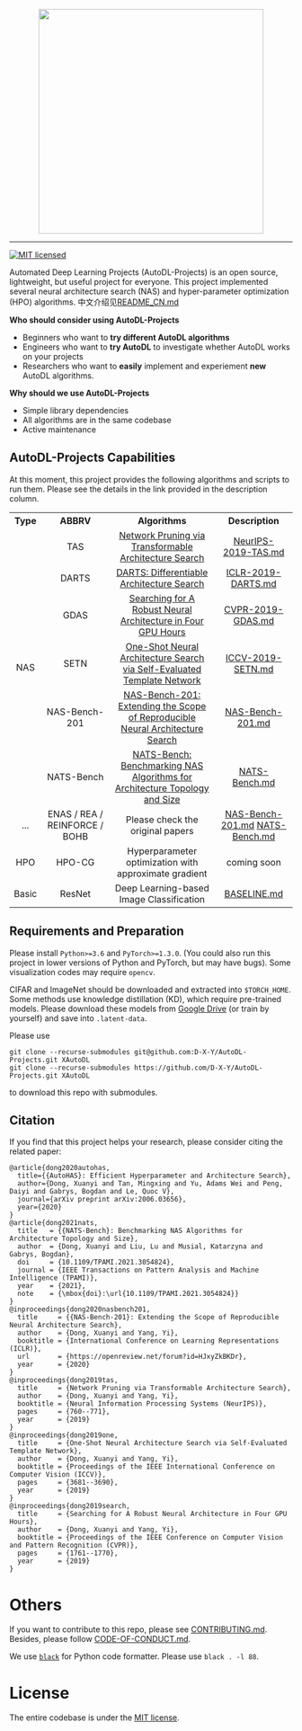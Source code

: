 <p align="center">
<img src="https://xuanyidong.com/resources/images/AutoDL-log.png" width="400"/>
</p>

---------
[![MIT licensed](https://img.shields.io/badge/license-MIT-brightgreen.svg)](LICENSE.md)

Automated Deep Learning Projects (AutoDL-Projects) is an open source, lightweight, but useful project for everyone.
This project implemented several neural architecture search (NAS) and hyper-parameter optimization (HPO) algorithms.
中文介绍见[README_CN.md](https://github.com/D-X-Y/AutoDL-Projects/tree/main/docs/README_CN.md)

**Who should consider using AutoDL-Projects**

- Beginners who want to **try different AutoDL algorithms**
- Engineers who want to **try AutoDL** to investigate whether AutoDL works on your projects
- Researchers who want to **easily** implement and experiement **new** AutoDL algorithms.

**Why should we use AutoDL-Projects**
- Simple library dependencies
- All algorithms are in the same codebase
- Active maintenance

## AutoDL-Projects Capabilities

At this moment, this project provides the following algorithms and scripts to run them. Please see the details in the link provided in the description column.

<table>
 <tbody>
    <tr align="center" valign="bottom">
      <th>Type</th>
      <th>ABBRV</th>
      <th>Algorithms</th>
      <th>Description</th>
    </tr>
    <tr> <!-- (1-st row) -->
    <td rowspan="6" align="center" valign="middle" halign="middle"> NAS </td>
    <td align="center" valign="middle"> TAS </td>
    <td align="center" valign="middle"> <a href="https://arxiv.org/abs/1905.09717">Network Pruning via Transformable Architecture Search</a> </td>
    <td align="center" valign="middle"> <a href="https://github.com/D-X-Y/AutoDL-Projects/tree/main/docs/NeurIPS-2019-TAS.md">NeurIPS-2019-TAS.md</a> </td>
    </tr>
    <tr> <!-- (2-nd row) -->
    <td align="center" valign="middle"> DARTS </td>
    <td align="center" valign="middle"> <a href="https://arxiv.org/abs/1806.09055">DARTS: Differentiable Architecture Search</a> </td>
    <td align="center" valign="middle"> <a href="https://github.com/D-X-Y/AutoDL-Projects/tree/main/docs/ICLR-2019-DARTS.md">ICLR-2019-DARTS.md</a> </td>
    </tr>
    <tr> <!-- (3-nd row) -->
    <td align="center" valign="middle"> GDAS </td>
    <td align="center" valign="middle"> <a href="https://arxiv.org/abs/1910.04465">Searching for A Robust Neural Architecture in Four GPU Hours</a> </td>
    <td align="center" valign="middle"> <a href="https://github.com/D-X-Y/AutoDL-Projects/tree/main/docs/CVPR-2019-GDAS.md">CVPR-2019-GDAS.md</a> </td>
    </tr>
    <tr> <!-- (4-rd row) -->
    <td align="center" valign="middle"> SETN </td>
    <td align="center" valign="middle"> <a href="https://arxiv.org/abs/1910.05733">One-Shot Neural Architecture Search via Self-Evaluated Template Network</a> </td>
    <td align="center" valign="middle"> <a href="https://github.com/D-X-Y/AutoDL-Projects/tree/main/docs/ICCV-2019-SETN.md">ICCV-2019-SETN.md</a> </td>
    </tr>
    <tr> <!-- (5-th row) -->
    <td align="center" valign="middle"> NAS-Bench-201 </td>
    <td align="center" valign="middle"> <a href="https://openreview.net/forum?id=HJxyZkBKDr"> NAS-Bench-201: Extending the Scope of Reproducible Neural Architecture Search</a> </td>
    <td align="center" valign="middle"> <a href="https://github.com/D-X-Y/AutoDL-Projects/tree/main/docs/NAS-Bench-201.md">NAS-Bench-201.md</a> </td>
    </tr>
    <tr> <!-- (6-th row) -->
    <td align="center" valign="middle"> NATS-Bench </td>
    <td align="center" valign="middle"> <a href="https://xuanyidong.com/assets/projects/NATS-Bench"> NATS-Bench: Benchmarking NAS Algorithms for Architecture Topology and Size</a> </td>
    <td align="center" valign="middle"> <a href="https://github.com/D-X-Y/AutoDL-Projects/tree/main/docs/NATS-Bench.md">NATS-Bench.md</a> </td>
    </tr>
    <tr> <!-- (7-th row) -->
    <td align="center" valign="middle"> ... </td>
    <td align="center" valign="middle"> ENAS / REA / REINFORCE / BOHB </td>
    <td align="center" valign="middle"> Please check the original papers </td>
    <td align="center" valign="middle"> <a href="https://github.com/D-X-Y/AutoDL-Projects/tree/main/docs/NAS-Bench-201.md">NAS-Bench-201.md</a>  <a href="https://github.com/D-X-Y/AutoDL-Projects/tree/main/docs/NATS-Bench.md">NATS-Bench.md</a> </td>
    </tr>
    <tr> <!-- (start second block) -->
    <td rowspan="1" align="center" valign="middle" halign="middle"> HPO </td>
    <td align="center" valign="middle"> HPO-CG </td>
    <td align="center" valign="middle"> Hyperparameter optimization with approximate gradient </td>
    <td align="center" valign="middle"> coming soon </a> </td>
    </tr>
    <tr> <!-- (start third block) -->
    <td rowspan="1" align="center" valign="middle" halign="middle"> Basic </td>
    <td align="center" valign="middle"> ResNet </td>
    <td align="center" valign="middle"> Deep Learning-based Image Classification </td>
    <td align="center" valign="middle"> <a href="https://github.com/D-X-Y/AutoDL-Projects/tree/main/docs/BASELINE.md">BASELINE.md</a> </a> </td>
    </tr>
 </tbody>
</table>



## Requirements and Preparation

Please install `Python>=3.6` and `PyTorch>=1.3.0`. (You could also run this project in lower versions of Python and PyTorch, but may have bugs).
Some visualization codes may require `opencv`.

CIFAR and ImageNet should be downloaded and extracted into `$TORCH_HOME`.
Some methods use knowledge distillation (KD), which require pre-trained models. Please download these models from [Google Drive](https://drive.google.com/open?id=1ANmiYEGX-IQZTfH8w0aSpj-Wypg-0DR-) (or train by yourself) and save into `.latent-data`.

Please use
```
git clone --recurse-submodules git@github.com:D-X-Y/AutoDL-Projects.git XAutoDL
git clone --recurse-submodules https://github.com/D-X-Y/AutoDL-Projects.git XAutoDL
```
to download this repo with submodules.

## Citation

If you find that this project helps your research, please consider citing the related paper:
```
@article{dong2020autohas,
  title={{AutoHAS}: Efficient Hyperparameter and Architecture Search},
  author={Dong, Xuanyi and Tan, Mingxing and Yu, Adams Wei and Peng, Daiyi and Gabrys, Bogdan and Le, Quoc V},
  journal={arXiv preprint arXiv:2006.03656},
  year={2020}
}
@article{dong2021nats,
  title   = {{NATS-Bench}: Benchmarking NAS Algorithms for Architecture Topology and Size},
  author  = {Dong, Xuanyi and Liu, Lu and Musial, Katarzyna and Gabrys, Bogdan},
  doi     = {10.1109/TPAMI.2021.3054824},
  journal = {IEEE Transactions on Pattern Analysis and Machine Intelligence (TPAMI)},
  year    = {2021},
  note    = {\mbox{doi}:\url{10.1109/TPAMI.2021.3054824}}
}
@inproceedings{dong2020nasbench201,
  title     = {{NAS-Bench-201}: Extending the Scope of Reproducible Neural Architecture Search},
  author    = {Dong, Xuanyi and Yang, Yi},
  booktitle = {International Conference on Learning Representations (ICLR)},
  url       = {https://openreview.net/forum?id=HJxyZkBKDr},
  year      = {2020}
}
@inproceedings{dong2019tas,
  title     = {Network Pruning via Transformable Architecture Search},
  author    = {Dong, Xuanyi and Yang, Yi},
  booktitle = {Neural Information Processing Systems (NeurIPS)},
  pages     = {760--771},
  year      = {2019}
}
@inproceedings{dong2019one,
  title     = {One-Shot Neural Architecture Search via Self-Evaluated Template Network},
  author    = {Dong, Xuanyi and Yang, Yi},
  booktitle = {Proceedings of the IEEE International Conference on Computer Vision (ICCV)},
  pages     = {3681--3690},
  year      = {2019}
}
@inproceedings{dong2019search,
  title     = {Searching for A Robust Neural Architecture in Four GPU Hours},
  author    = {Dong, Xuanyi and Yang, Yi},
  booktitle = {Proceedings of the IEEE Conference on Computer Vision and Pattern Recognition (CVPR)},
  pages     = {1761--1770},
  year      = {2019}
}
```

# Others

If you want to contribute to this repo, please see [CONTRIBUTING.md](.github/CONTRIBUTING.md).
Besides, please follow [CODE-OF-CONDUCT.md](.github/CODE-OF-CONDUCT.md).

We use [`black`](https://github.com/psf/black) for Python code formatter.
Please use `black . -l 88`.

# License
The entire codebase is under the [MIT license](LICENSE.md).
